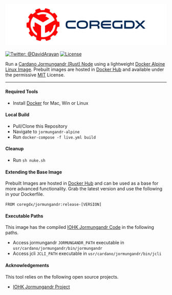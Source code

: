 <h3 align="center">
  <img src="graphics/icon.png?raw=true" alt="EzySlice Logo" width="700">
</h3>

[![Twitter: @DavidArayan](https://img.shields.io/badge/contact-DavidArayan-blue.svg?style=flat)](https://twitter.com/DavidArayan)
[![License](https://img.shields.io/badge/license-MIT-orange.svg?style=flat)](LICENSE)

Run a [Cardano Jormungandr (Rust) Node](https://testnet.iohkdev.io/cardano/) using a lightweight [Docker Alpine Linux Image](https://hub.docker.com/_/alpine). Prebuilt images are hosted in [Docker Hub](https://hub.docker.com/r/coregdx/jormungandr) and available under the permissive [MIT](LICENSE) License.

---

#### Required Tools

* Install [Docker](https://www.docker.com/) for Mac, Win or Linux

#### Local Build

* Pull/Clone this Repository
* Navigate to `jormungandr-alpine` 
* Run `docker-compose -f live.yml build` 

#### Cleanup

* Run `sh nuke.sh` 

#### Extending the Base Image

Prebuilt Images are hosted in [Docker Hub](https://hub.docker.com/r/coregdx/jormungandr) and can be used as a base for more advanced functionality. Grab the latest version and use the following in your Dockerfile.

`FROM coregdx/jormungandr:release-[VERSION]` 

#### Executable Paths

This image has the compiled [IOHK Jormungandr Code](https://github.com/input-output-hk/jormungandr) in the following paths.

* Access jormungandr `JORMUNGANDR_PATH` executable in `usr/cardano/jormungandr/bin/jormungandr` 
* Access jcli `JCLI_PATH` executable in `usr/cardano/jormungandr/bin/jcli` 

#### Acknowledgements

This tool relies on the following open source projects.

* [IOHK Jormungandr Project](https://github.com/input-output-hk/jormungandr)

